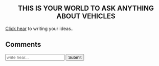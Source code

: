 >
<head>
</head>
<body backgroundimage="car1.jpg">
<h2 align="center"bgcolor="blue">THIS IS YOUR WORLD TO ASK ANYTHING ABOUT VEHICLES</H2>
<p><a href="writingsection.html">Click hear</a> to writing your ideas..</p>
</body>
</html>
<html>
<body backgroundimage="car2.jpg">
<!-- Comment Section -->
<div id="comments">
  <h2>Comments</h2>
  <form id="comment-form">
    <input type="text" id="comment" placeholder="write hear...">
    <button id="submit-comment">Submit</button>
  </form>
  <div id="comment-list">
    <!-- Comments will be displayed here -->
  </div>
</div>

<!-- JavaScript code to handle comment submission and display -->
<script>
  const commentForm = document.getElementById('comment-form');
  const commentList = document.getElementById('comment-list');

  commentForm.addEventListener('submit', (e) => {
    e.preventDefault();
    const comment = document.getElementById('comment').value;
    const newComment = document.createElement('p');
    newComment.textContent = comment;
    commentList.appendChild(newComment);
    document.getElementById('comment').value = ''; // Clear input field
  });
</script>
</body>
</html>
